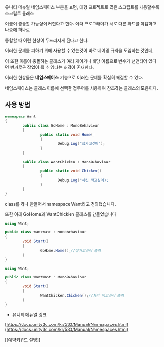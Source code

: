 유니티 메뉴얼 네임스페이스 부분을 보면, 대형 프로젝트로 많은 스크립트를 사용할수록 스크립트 클래스

이름이 충돌할 가능성이 커진다고 한다. 여러 프로그래머가 서로 다른 파트를 작업하고 나중에 하나로

통합할 때 이런 현상이 두드러지게 된다고 한다.

이러한 문제를 피하기 위해 사용할 수 있는것이 바로 네이밍 규칙을 도입하는 것인데,

이 또한 이름이 충돌하는 클래스가 여러 개이거나 해당 이름으로 변수가 선언되어 있다면 번거로운 작업이 될 수 있다는 허점이 존재한다.

이러한 현상들은 **네임스페이스** 기능으로 이러한 문제를 확실히 해결할 수 있다.

네임스페이스는 클래스 이름에 선택한 접두어를 사용하여 참조하는 클래스의 모음이다.

## 사용 방법
```csharp
namespace Want
{
		public class GoHome : MonoBehaviour
		{
				public static void Home()
				{
						Debug.Log("집가고싶어");
				}
		}
		
		public class WantChicken : MonoBehaviour
		{
				public static void Chicken()
				{
						Debug.Log("치킨 먹고싶어);
				}
		}
}
```

class를 하나 만들어서 namespace Want라고 정의했습니다.

또한 아래 GoHome과 WantChickien 클래스를 만들었습니다

```csharp
using Want;

public class WantWant : MonoBehaviour
{
		void Start()
		{
				GoHome.Home();//집가고싶어 출력
		}
}
```

```csharp
using Want;

public class WantWant : MonoBehaviour
{
		void Start()
		{
				WantChicken.Chicken();//치킨 먹고싶어 출력
		}
}
```

- 유니티 메뉴얼 링크

[https://docs.unity3d.com/kr/530/Manual/Namespaces.html](https://docs.unity3d.com/kr/530/Manual/Namespaces.html)

[[예약키워드 설명]]
